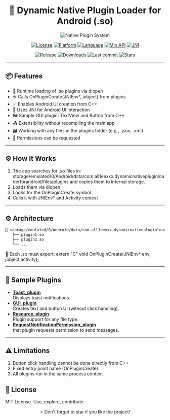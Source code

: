 <div align="center">


# 🧩 Dynamic Native Plugin Loader for Android (.so)

![Native Plugin System](https://img.shields.io/badge/Native_Plugin_Loader-3ddc84?style=for-the-badge&logo=android&logoColor=white&color=121212&labelColor=3ddc84)

</div>

<p align="center">
  <a href="#"><img alt="License" src="https://img.shields.io/badge/LICENSE-MIT-blueviolet?style=flat-square&logo=opensourceinitiative&labelColor=282c34"></a>
  <a href="#"><img alt="Platform" src="https://img.shields.io/badge/Platform-Android-3ddc84?style=flat-square&logo=android&logoColor=white&labelColor=282c34"></a>
  <a href="#"><img alt="Language" src="https://img.shields.io/badge/C++-Native-00599C?style=flat-square&logo=c%2B%2B&logoColor=white&labelColor=282c34"></a>
  <a href="#"><img alt="Min API" src="https://img.shields.io/badge/API-21+-00B0FF?style=flat-square&logo=android-studio&logoColor=white&labelColor=282c34"></a>
  <a href="#"><img alt="JNI" src="https://img.shields.io/badge/Interface-JNI-orange?style=flat-square&logo=java&logoColor=white&labelColor=282c34"></a>
</p>

<p align="center">
  <a href="#"><img alt="Release" src="https://img.shields.io/github/v/release/All1eexx/Dynamic-Native-Plugin-Loader-for-Android?include_prereleases&style=flat-square&color=FF6D00&logo=github&logoColor=white&labelColor=282c34"></a>
  <a href="#"><img alt="Downloads" src="https://img.shields.io/github/downloads/All1eexx/Dynamic-Native-Plugin-Loader-for-Android/total?style=flat-square&color=4CAF50&logo=download&labelColor=282c34"></a>
  <a href="#"><img alt="Last commit" src="https://img.shields.io/github/last-commit/All1eexx/Dynamic-Native-Plugin-Loader-for-Android?style=flat-square&color=slateblue&logo=git&labelColor=282c34"></a>
  <a href="#"><img alt="Stars" src="https://img.shields.io/github/stars/All1eexx/Dynamic-Native-Plugin-Loader-for-Android?style=flat-square&color=FFD700&logo=star&labelColor=282c34"></a>
</p>

---

## 📦 Features
- 🔌 Runtime loading of .so plugins via dlopen
- ☕️ Calls OnPluginCreate(JNIEnv*, jobject) from plugins
- ✅ Enables Android UI creation from C++
- 🧠 Uses JNI for Android UI interaction
- 🖼️ Sample GUI plugin: TextView and Button from C++
- 📤 Extensibility without recompiling the main app
- 🗃️ Working with any files in the plugins folder (e.g., .json, .xml)
- 🔐 Permissions can be requested

---

## ⚙️ How It Works
1. The app searches for .so files in:
storage/emulated/0/Android/data/com.all1eexxx.dynamicnativepluginloaderforandroid/files/plugins
and copies them to internal storage.
2. Loads them via dlopen
3. Looks for the OnPluginCreate symbol
4. Calls it with JNIEnv* and Activity context

---

## ⚙️ Architecture

```txt
📁 storage/emulated/0/Android/data/com.all1eexxx.dynamicnativepluginloaderforandroid/files/plugins
   ├── plugin1.so
   ├── plugin2.so
   └── ...
   ```

📌 Each .so must export:
    extern "C" void OnPluginCreate(JNIEnv* env, jobject activity);

---

## 🔔 Sample Plugins

- [**Toast_plugin**](https://github.com/All1eexx/Dynamic-Native-Plugin-Loader-for-Android/tree/1.0.0.1/plugins/Toast_plugin)  
  Displays toast notifications.
- [**GUI_plugin**](https://github.com/All1eexx/Dynamic-Native-Plugin-Loader-for-Android/tree/1.0.0.2/plugins/GUI_plugin)  
  Creates text and button UI (without click handling).
- [**Resource_plugin**](https://github.com/All1eexx/Dynamic-Native-Plugin-Loader-for-Android/tree/1.1.0.1/plugins/Resource_plugin)  
  Plugin support for any file type.
- [**RequestNotificationPermission_plugin**](https://github.com/All1eexx/Dynamic-Native-Plugin-Loader-for-Android/tree/1.1.2.1/plugins/RequestNotificationPermission_plugin)  
  that plugin requests permission to send messages.

---

## ⚠️ Limitations
1. Button click handling cannot be done directly from C++
2. Fixed entry point name (OnPluginCreate)
3. All plugins run in the same process context

## 📄 License
MIT License. Use, explore, contribute.

<div align="center">
⭐️ Don't forget to star if you like the project!

</div> 